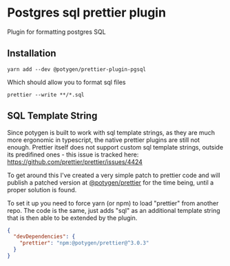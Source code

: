 # Postgres sql prettier plugin

Plugin for formatting postgres SQL

## Installation

```shell
yarn add --dev @potygen/prettier-plugin-pgsql
```

Which should allow you to format sql files

```shell
prettier --write **/*.sql
```

## SQL Template String

Since potygen is built to work with sql template strings, as they are much more ergonomic in typescript, the native prettier plugins are still not enough. Prettier itself does not support custom sql template strings, outside its predifined ones - this issue is tracked here: https://github.com/prettier/prettier/issues/4424

To get around this I've created a very simple patch to prettier code and will publish a patched version at [@potygen/prettier](http://npmjs.com/package/@potygen/prettier) for the time being, until a proper solution is found.

To set it up you need to force yarn (or npm) to load "prettier" from another repo. The code is the same, just adds "sql" as an additional template string that is then able to be extended by the plugin.

```json
{
  "devDependencies": {
    "prettier": "npm:@potygen/prettier@^3.0.3"
  }
}
```
